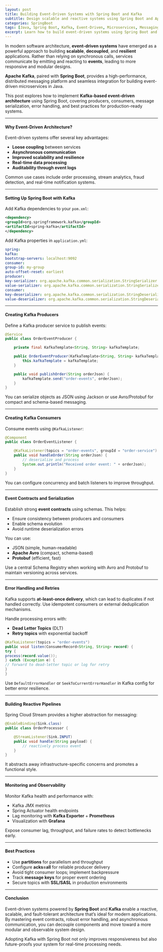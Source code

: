 ```yaml
---
layout: post
title: Building Event-Driven Systems with Spring Boot and Kafka
subtitle: Design scalable and reactive systems using Spring Boot and Apache Kafka for event-driven architecture
categories: SpringBoot
tags: [Java, Spring Boot, Kafka, Event-Driven, Microservices, Messaging, Architecture]
excerpt: Learn how to build event-driven systems using Spring Boot and Apache Kafka. This guide covers producers, consumers, event contracts, error handling, and performance tuning for reactive microservices.
---
```

In modern software architecture, **event-driven systems** have emerged as a powerful approach to building **scalable**, **decoupled**, and **resilient** applications. Rather than relying on synchronous calls, services communicate by emitting and reacting to **events**, leading to more responsive and modular designs.

**Apache Kafka**, paired with **Spring Boot**, provides a high-performance, distributed messaging platform and seamless integration for building event-driven microservices in Java.

This post explores how to implement **Kafka-based event-driven architecture** using Spring Boot, covering producers, consumers, message serialization, error handling, and best practices for production-ready systems.

---

#### Why Event-Driven Architecture?

Event-driven systems offer several key advantages:

- **Loose coupling** between services
- **Asynchronous communication**
- **Improved scalability and resilience**
- **Real-time data processing**
- **Auditability through event logs**

Common use cases include order processing, stream analytics, fraud detection, and real-time notification systems.

---

#### Setting Up Spring Boot with Kafka

Add Kafka dependencies to your `pom.xml`:

```xml
<dependency>
<groupId>org.springframework.kafka</groupId>
<artifactId>spring-kafka</artifactId>
</dependency>
```

Add Kafka properties in `application.yml`:

```yml
spring:
kafka:
bootstrap-servers: localhost:9092
consumer:
group-id: my-group
auto-offset-reset: earliest
producer:
key-serializer: org.apache.kafka.common.serialization.StringSerializer
value-serializer: org.apache.kafka.common.serialization.StringSerializer
consumer:
key-deserializer: org.apache.kafka.common.serialization.StringDeserializer
value-deserializer: org.apache.kafka.common.serialization.StringDeserializer
```

---

#### Creating Kafka Producers

Define a Kafka producer service to publish events:

```java
@Service
public class OrderEventProducer {

    private final KafkaTemplate<String, String> kafkaTemplate;

    public OrderEventProducer(KafkaTemplate<String, String> kafkaTemplate) {
        this.kafkaTemplate = kafkaTemplate;
    }

    public void publishOrder(String orderJson) {
        kafkaTemplate.send("order-events", orderJson);
    }
}
```

You can serialize objects as JSON using Jackson or use Avro/Protobuf for compact and schema-based messaging.

---

#### Creating Kafka Consumers

Consume events using `@KafkaListener`:

```java
@Component
public class OrderEventListener {

    @KafkaListener(topics = "order-events", groupId = "order-service")
    public void handleOrder(String orderJson) {
        // deserialize and process
        System.out.println("Received order event: " + orderJson);
    }
}
```

You can configure concurrency and batch listeners to improve throughput.

---

#### Event Contracts and Serialization

Establish strong **event contracts** using schemas. This helps:
- Ensure consistency between producers and consumers
- Enable schema evolution
- Avoid runtime deserialization errors

You can use:
- JSON (simple, human-readable)
- **Apache Avro** (compact, schema-based)
- **Protobuf** (efficient, fast)

Use a central Schema Registry when working with Avro and Protobuf to maintain versioning across services.

---

#### Error Handling and Retries

Kafka supports **at-least-once delivery**, which can lead to duplicates if not handled correctly. Use idempotent consumers or external deduplication mechanisms.

Handle processing errors with:
- **Dead Letter Topics** (DLT)
- **Retry topics** with exponential backoff

```java
@KafkaListener(topics = "order-events")
public void listen(ConsumerRecord<String, String> record) {
try {
process(record.value());
} catch (Exception e) {
// forward to dead-letter topic or log for retry
}
}
```

Use `DefaultErrorHandler` or `SeekToCurrentErrorHandler` in Kafka config for better error resilience.

---

#### Building Reactive Pipelines

Spring Cloud Stream provides a higher abstraction for messaging:

```java
@EnableBinding(Sink.class)
public class OrderProcessor {

    @StreamListener(Sink.INPUT)
    public void handle(String payload) {
        // reactively process event
    }
}
```

It abstracts away infrastructure-specific concerns and promotes a functional style.

---

#### Monitoring and Observability

Monitor Kafka health and performance with:

- Kafka JMX metrics
- Spring Actuator health endpoints
- Lag monitoring with **Kafka Exporter** + **Prometheus**
- Visualization with **Grafana**

Expose consumer lag, throughput, and failure rates to detect bottlenecks early.

---

#### Best Practices

- Use **partitions** for parallelism and throughput
- Configure **acks=all** for reliable producer delivery
- Avoid tight consumer loops; implement backpressure
- Track **message keys** for proper event ordering
- Secure topics with **SSL/SASL** in production environments

---

#### Conclusion

Event-driven systems powered by **Spring Boot** and **Kafka** enable a reactive, scalable, and fault-tolerant architecture that’s ideal for modern applications. By mastering event contracts, robust error handling, and asynchronous communication, you can decouple components and move toward a more modular and observable system design.

Adopting Kafka with Spring Boot not only improves responsiveness but also future-proofs your system for real-time processing needs.
